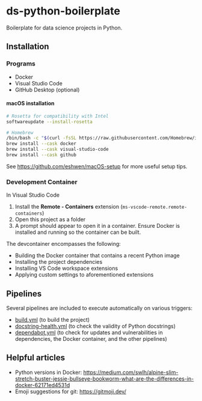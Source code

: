 # ds-python-boilerplate

Boilerplate for data science projects in Python.

## Installation

### Programs

- Docker
- Visual Studio Code
- GitHub Desktop (optional)

#### macOS installation

```bash
# Rosetta for compatibility with Intel
softwareupdate --install-rosetta

# Homebrew
/bin/bash -c "$(curl -fsSL https://raw.githubusercontent.com/Homebrew/install/HEAD/install.sh)"
brew install --cask docker
brew install --cask visual-studio-code
brew install --cask github
```

See <https://github.com/eshwen/macOS-setup> for more useful setup tips.

### Development Container

In Visual Studio Code

1. Install the **Remote - Containers** extension (`ms-vscode-remote.remote-containers`)
2. Open this project as a folder
3. A prompt should appear to open it in a container. Ensure Docker is installed and running so the container can be built.

The devcontainer encompasses the following:

- Building the Docker container that contains a recent Python image
- Installing the project dependencies
- Installing VS Code workspace extensions
- Applying custom settings to aforementioned extensions

## Pipelines

Several pipelines are included to execute automatically on various triggers:

- [build.yml](.github/workflows/build.yml) (to build the project)
- [docstring-health.yml](./github/workflows/docstring-health.yml) (to check the validity of Python docstrings)
- [dependabot.yml](.github/dependabot.yml) (to check for updates and vulnerabilities in dependencies, the Docker container, and the other pipelines)

## Helpful articles

- Python versions in Docker: <https://medium.com/swlh/alpine-slim-stretch-buster-jessie-bullseye-bookworm-what-are-the-differences-in-docker-62171ed4531d>
- Emoji suggestions for git: <https://gitmoji.dev/>
